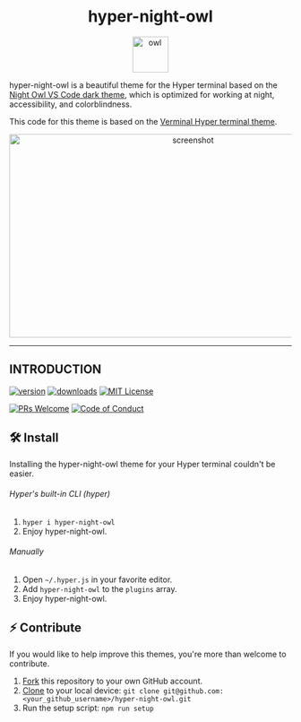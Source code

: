 <div align="center">
  <h1>hyper-night-owl</h1>

  <a href="https://www.emojione.com/emoji/1f989">
  <img height="64" width="64" alt="owl" src="https://raw.githubusercontent.com/pbomb/hyper-night-owl/master/other/owl.png" />
  </a>
</div>

hyper-night-owl is a beautiful theme for the Hyper terminal based on the [Night Owl VS Code dark theme](https://github.com/sdras/night-owl-vscode-theme), which is optimized for working at night, accessibility, and colorblindness.

This code for this theme is based on the [Verminal Hyper terminal theme](https://github.com/defringe/verminal).

<div align="center">
  <img height="363" width="640" alt="screenshot" src="https://raw.githubusercontent.com/pbomb/hyper-night-owl/master/other/terminal.png" />
</div>
<hr />

## INTRODUCTION

[![version][version-badge]][package]
[![downloads][downloads-badge]][npmtrends]
[![MIT License][license-badge]][license]

[![PRs Welcome][prs-badge]][prs]
[![Code of Conduct][coc-badge]][coc]

## 🛠 Install

Installing the hyper-night-owl theme for your Hyper terminal couldn't be easier.

###### Hyper's built-in CLI (hyper)

1.  `hyper i hyper-night-owl`
1.  Enjoy hyper-night-owl.

###### Manually

1.  Open `~/.hyper.js` in your favorite editor.
1.  Add `hyper-night-owl` to the `plugins` array.
1.  Enjoy hyper-night-owl.

## ⚡️ Contribute

If you would like to help improve this themes, you're more than welcome to contribute.

1.  [Fork](https://help.github.com/articles/fork-a-repo/) this repository to your own GitHub account.
2.  [Clone](https://help.github.com/articles/cloning-a-repository/) to your local device: `git clone git@github.com:<your_github_username>/hyper-night-owl.git`
3.  Run the setup script: `npm run setup`

[license-badge]: https://img.shields.io/npm/l/hyper-night-owl.svg?style=flat-square
[license]: https://github.com/pbomb/hyper-night-owl/blob/master/LICENSE
[version-badge]: https://img.shields.io/npm/v/hyper-night-owl.svg?style=flat-square
[package]: https://www.npmjs.com/package/hyper-night-owl
[downloads-badge]: https://img.shields.io/npm/dw/hyper-night-owl.svg?style=flat-square
[npmtrends]: http://www.npmtrends.com/hyper-night-owl
[prs-badge]: https://img.shields.io/badge/PRs-welcome-brightgreen.svg?style=flat-square
[prs]: http://makeapullrequest.com
[coc-badge]: https://img.shields.io/badge/code%20of-conduct-ff69b4.svg?style=flat-square
[coc]: https://github.com/pbomb/hyper-night-owl/blob/master/other/CODE_OF_CONDUCT.md
